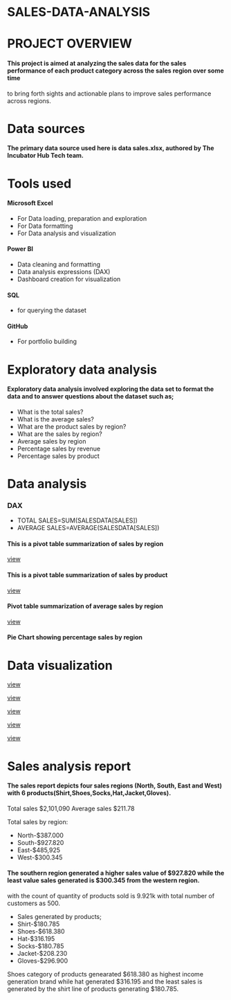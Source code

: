 # SALES-DATA-ANALYSIS


# PROJECT OVERVIEW
#### This project is aimed at analyzing the sales data for the sales performance of each product category across the sales region over some time
to bring forth sights and actionable plans to improve sales performance across regions.

# Data sources
#### The primary data source used here is data sales.xlsx,  authored by The Incubator Hub Tech team.


# Tools used
#### Microsoft Excel
- For Data loading, preparation and exploration
- For Data formatting
- For Data analysis and visualization
#### Power BI
- Data cleaning and formatting
- Data analysis expressions (DAX)
- Dashboard creation for visualization

#### SQL
- for querying the dataset

#### GitHub
-  For portfolio building

 
# Exploratory data analysis
#### Exploratory data analysis involved exploring the data set to format the data and to answer questions about the dataset such as;
- What is the total sales?
- What is the average sales?
- What are the product sales by region?
- What are the sales by region?
- Average sales by region
- Percentage sales by revenue
- Percentage sales by product


# Data analysis
### DAX
- TOTAL SALES=SUM(SALESDATA[SALES])
- AVERAGE SALES=AVERAGE(SALESDATA[SALES])
  
#### This is a pivot table summarization of sales by region
[view](https://docs.google.com/document/d/1ppb0vHHpQTqRJUDUBScrhDn2BNmbYbGOc0jPyjKYtH0/edit?tab=t.0)

#### This is a pivot table summarization of sales by product
[view](https://docs.google.com/document/d/1rTwlzBoUtUNI2yEBwVoNMH4m8IlJmtzn/edit?rtpof=true)

#### Pivot table summarization of average sales by region
[view](https://docs.google.com/document/d/1ecsE20IdzHdjT2FInbWJuGfktagWScgM/edit)

#### Pie Chart showing percentage sales by region























# Data visualization
[view](https://docs.google.com/document/d/1qBLS2itzE4EnsFxr_Td4E4f7NKCX-dd4Cju_RYaH09U/edit?tab=t.0)

[view](https://docs.google.com/document/d/1-LIwrsLgcgAKSTNjbeWfPtwGHNdBeoE4/edit)

[view](https://docs.google.com/document/d/19DIqWHzh2jTCfEwtsChgV1xzPX_85wiU/edit)

[view](https://docs.google.com/document/d/1Jh4s5_fszsOky1k8ahT6YGtpAl6cHg8h/edit)

[view](https://docs.google.com/document/d/1YXypENyOv4MxA_hQi7YlRj9J1XvCOEXb/edit)


# Sales analysis report
#### The sales report depicts four sales regions (North, South, East and West) with 6 products(Shirt,Shoes,Socks,Hat,Jacket,Gloves).
Total sales $2,101,090 
Average sales $211.78

Total sales by region: 
- North-$387.000
- South-$927.820
- East-$485,925
- West-$300.345

#### The southern region generated a higher sales value of $927.820 while the least value sales generated is $300.345 from the western region.
with the count of quantity of products sold is 9.921k with total number of customers as 500.

- Sales generated by products;
- Shirt-$180.785
- Shoes-$618.380
- Hat-$316.195
- Socks-$180.785
- Jacket-$208.230
- Gloves-$296.900

Shoes category of products genearated $618.380 as highest income generation brand while hat generated $316.195 and the least sales is generated by the shirt line of products generating $180.785.




















